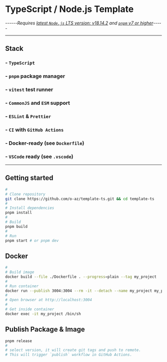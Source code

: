 # TypeScript / Node.js Template

------*Requires [latest `Node.js` LTS version: v18.14.2](https://nodejs.org/en/blog/release/v18.14.2/) and [`pnpm` v7 or higher](https://pnpm.io/installation)*-----

___

## **Stack**

### - `TypeScript`

### - `pnpm` package manager

### - `vitest` test runner

### - `CommonJS` and `ESM` support

### - `ESLint` & `Prettier`

### - `CI` with `GitHub Actions`

### - Docker-ready (see `Dockerfile`)

### - `VSCode` ready (see `.vscode`)

___

## Getting started

```bash
#
# Clone repository
git clone https://github.com/o-az/template-ts.git && cd template-ts
#
# Install dependencies
pnpm install
#
# Build
pnpm build
#
# Run
pnpm start # or pnpm dev
```

## Docker

```bash
#
# Build image
docker build --file ./Dockerfile . --progress=plain --tag my_project
#
# Run container
docker run --publish 3004:3004 --rm -it --detach --name my_project my_project
#
# Open browser at http://localhost:3004
#
# Get inside container
docker exec -it my_project /bin/sh
```

## Publish Package & Image

```bash
pnpm release
#
# select version, it will create git tags and push to remote.
# This will trigger `publish` workflow in GitHub Actions.
```
